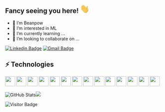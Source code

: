 ## Fancy seeing you here! <img src="https://raw.githubusercontent.com/beanpow/beanpow/master/wave.gif" width="30px">

- 👋 I’m Beanpow
- 👀 I’m interested in ML
- 🌱 I’m currently learning ...
- 💞️ I’m looking to collaborate on ...

[![Linkedin Badge](https://img.shields.io/badge/-beanpow-blue?style=flat-square&logo=Linkedin&logoColor=white&link=www.linkedin.com/in/beanpow)](www.linkedin.com/in/beanpow)
[![Gmail Badge](https://img.shields.io/badge/-beanpow@gmail.com-c14438?style=flat-square&logo=Gmail&logoColor=white&link=mailto:beanpow@gmail.com)](mailto:beanpow@gmail.com)

## ⚡ Technologies
<img height="32" width="32" src="https://unpkg.com/simple-icons@v6/icons/python.svg" fill="#000000"/> <img height="32" width="32" src="https://unpkg.com/simple-icons@v6/icons/docker.svg" /> <img height="32" width="32" src="https://unpkg.com/simple-icons@v6/icons/github.svg" /> <img height="32" width="32" src="https://unpkg.com/simple-icons@v6/icons/git.svg" /> <img height="32" width="32" src="https://unpkg.com/simple-icons@v6/icons/gitlab.svg" /> <img height="32" width="32" src="https://unpkg.com/simple-icons@v6/icons/cplusplus.svg" /> <img height="32" width="32" src="https://unpkg.com/simple-icons@v6/icons/c.svg" /> <img height="32" width="32" src="https://unpkg.com/simple-icons@v6/icons/raspberrypi.svg" /> <img height="32" width="32" src="https://unpkg.com/simple-icons@v6/icons/javascript.svg" /> <img height="32" width="32" src="https://unpkg.com/simple-icons@v6/icons/pytorch.svg" /> <img height="32" width="32" src="https://unpkg.com/simple-icons@v6/icons/ubuntu.svg" /> <img height="32" width="32" src="https://unpkg.com/simple-icons@v6/icons/qt.svg" /> <img height="32" width="32" src="https://unpkg.com/simple-icons@v6/icons/confluence.svg" /> <img height="32" width="32" src="https://unpkg.com/simple-icons@v6/icons/jirasoftware.svg" />

<!-- ![JavaScript](https://img.shields.io/badge/-JavaScript-black?style=flat-square&logo=javascript)
![Nodejs](https://img.shields.io/badge/-Nodejs-black?style=flat-square&logo=Node.js)
![Python](https://img.shields.io/badge/-Python-black?style=flat-square&logo=Python)
![C++](https://img.shields.io/badge/-C++-00599C?style=flat-square&logo=c)
![Docker](https://img.shields.io/badge/-Docker-black?style=flat-square&logo=docker)
![DigitalOcean](https://img.shields.io/badge/-Digital%20Ocean-darkblue?style=flat-square&logo=digitalocean)
![Amazon AWS](https://img.shields.io/badge/Amazon%20AWS-232F3E?style=flat-square&logo=amazon-aws)
![Git](https://img.shields.io/badge/-Git-black?style=flat-square&logo=git)
![GitHub](https://img.shields.io/badge/-GitHub-181717?style=flat-square&logo=github)
![GitLab](https://img.shields.io/badge/-GitLab-FCA121?style=flat-square&logo=gitlab)
![BitBucket](https://img.shields.io/badge/-BitBucket-darkblue?style=flat-square&logo=bitbucket)
![Raspberry Pi](https://img.shields.io/badge/-Raspberry%20Pi-C51A4A?style=flat-square&logo=Raspberry-Pi) -->

<img alt = "GitHub Stats" src="https://github-readme-stats.vercel.app/api?username=beanpow&show_icons=true&hide=issues&icon_color=000000&hide_border=true&title_color=5391FE&text_color=555&count_private=true"><img src="https://github-readme-stats.vercel.app/api/top-langs/?username=beanpow&hide=TeX&layout=compact&hide_border=true&title_color=5391FE&text_color=555">




![Visitor Badge](https://komarev.com/ghpvc/?username=beanpow&style=flat-square)
